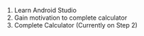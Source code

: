 1. Learn Android Studio
2. Gain motivation to complete calculator
3. Complete Calculator
(Currently on Step 2)
